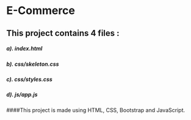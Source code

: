 # E-Commerce

## This project contains 4 files :
##### a). index.html
##### b). css/skeleton.css
##### c). css/styles.css
##### d). js/app.js

####This project is made using HTML, CSS, Bootstrap and JavaScript.
